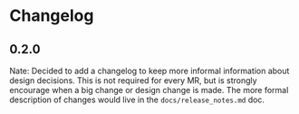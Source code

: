 # Changelog

## 0.2.0
Nate: Decided to add a changelog to keep more informal information about design
decisions.  This is not required for every MR, but is strongly encourage when a big
change or design change is made.  The more formal description of changes would live in
the `docs/release_notes.md` doc.
